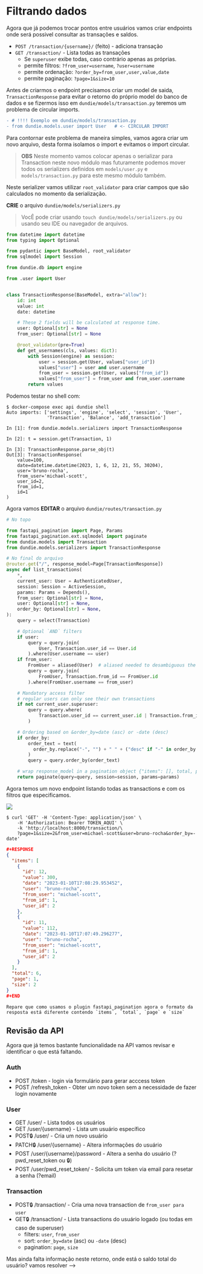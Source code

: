 # Filtrando dados

Agora que já podemos trocar pontos entre usuários vamos criar endpoints onde será possivel consultar
as transações e saldos.

- `POST /transaction/{username}/` (feito) - adiciona transação 
- `GET /transaction/` - Lista todas as transações 
    - Se `superuser` exibe todas, caso contrário apenas as próprias.
    - permite filtros: `?from_user=username`, `?user=username`
    - permite ordenação: `?order_by=from_user,user,value,date`
    - permite paginação: `?page=1&size=10` 


Antes de criarmos o endpoint precisamos criar um model de saida, `TransactionResponse`
para evitar o retorno do próprio model do banco de dados e se fizermos isso em `dundie/models/transaction.py` teremos um problema de circular imports.

```diff
- # !!!! Exemplo em dundie/models/transaction.py
- from dundie.models.user import User   # <- CIRCULAR IMPORT 
```

Para contornar este problema de maneira simples, vamos agora criar um novo arquivo, desta forma isolamos o import e evitamos o import circular.

> **OBS** Neste momento vamos colocar apenas o serializar para Transaction neste novo módulo 
> mas futuramente podemos mover todos os serializers definidos em `models/user.py` e `models/transaction.py` 
> para este mesmo módulo também.

Neste serializer vamos utilizar `root_validator` para criar campos que são calculados no 
momento da serialização.

**CRIE** o arquivo `dundie/models/serializers.py` 

> VocÊ pode criar usando `touch dundie/models/serializers.py` ou usando seu IDE ou navegador de arquivos.

```python
from datetime import datetime
from typing import Optional

from pydantic import BaseModel, root_validator
from sqlmodel import Session

from dundie.db import engine

from .user import User


class TransactionResponse(BaseModel, extra="allow"):
    id: int
    value: int
    date: datetime

    # These 2 fields will be calculated at response time.
    user: Optional[str] = None
    from_user: Optional[str] = None

    @root_validator(pre=True)
    def get_usernames(cls, values: dict):
        with Session(engine) as session:
            user = session.get(User, values["user_id"])
            values["user"] = user and user.username
            from_user = session.get(User, values["from_id"])
            values["from_user"] = from_user and from_user.username
        return values
```

Podemos testar no shell com:

```console
$ docker-compose exec api dundie shell
Auto imports: ['settings', 'engine', 'select', 'session', 'User', 
               'Transaction', 'Balance', 'add_transaction']

In [1]: from dundie.models.serializers import TransactionResponse

In [2]: t = session.get(Transaction, 1)

In [3]: TransactionResponse.parse_obj(t)
Out[3]: TransactionResponse(
    value=100, 
    date=datetime.datetime(2023, 1, 6, 12, 21, 55, 30204), 
    user='bruno-rocha', 
    from_user='michael-scott', 
    user_id=2, 
    from_id=1, 
    id=1
)
```

Agora vamos **EDITAR** o arquivo `dundie/routes/transaction.py`

```python
# No topo

from fastapi_pagination import Page, Params
from fastapi_pagination.ext.sqlmodel import paginate
from dundie.models import Transaction
from dundie.models.serializers import TransactionResponse

# No final do arquivo
@router.get("/", response_model=Page[TransactionResponse])
async def list_transactions(
    *,
    current_user: User = AuthenticatedUser,
    session: Session = ActiveSession,
    params: Params = Depends(),
    from_user: Optional[str] = None,
    user: Optional[str] = None,
    order_by: Optional[str] = None,
):
    query = select(Transaction)

    # Optional `AND` filters
    if user:
        query = query.join(
            User, Transaction.user_id == User.id
        ).where(User.username == user)
    if from_user:
        FromUser = aliased(User)  # aliased needed to desambiguous the join
        query = query.join(
            FromUser, Transaction.from_id == FromUser.id
        ).where(FromUser.username == from_user)

    # Mandatory access filter
    # regular users can only see their own transactions
    if not current_user.superuser:
        query = query.where(
            Transaction.user_id == current_user.id | Transaction.from_id == current_user.id
        )

    # Ordering based on &order_by=date (asc) or -date (desc)
    if order_by:
        order_text = text(
          order_by.replace("-", "") + " " + ("desc" if "-" in order_by else "asc")
        )
        query = query.order_by(order_text)

    # wrap response_model in a pagination object {"items": [], total, page, size }
    return paginate(query=query, session=session, params=params)
```

Agora temos um novo endpoint listando todas as transactions e com os filtros que especificamos.

![](images/transaction_list.png)

```console
$ curl 'GET' -H 'Content-Type: application/json' \
    -H 'Authorization: Bearer TOKEN_AQUI' \
    -k 'http://localhost:8000/transaction/\
    ?page=1&size=2&from_user=michael-scott&user=bruno-rocha&order_by=-date'
```
```json
#+RESPONSE
{
  "items": [
    {
      "id": 12,
      "value": 300,
      "date": "2023-01-10T17:08:29.953452",
      "user": "bruno-rocha",
      "from_user": "michael-scott",
      "from_id": 1,
      "user_id": 2
    },
    {
      "id": 11,
      "value": 112,
      "date": "2023-01-10T17:07:49.296277",
      "user": "bruno-rocha",
      "from_user": "michael-scott",
      "from_id": 1,
      "user_id": 2
    }
  ],
  "total": 6,
  "page": 1,
  "size": 2
}
#+END
```

```admonish note "NOTA"
Repare que como usamos o plugin fastapi_pagination agora o formato da resposta está diferente contendo `items`, `total`, `page` e `size`
```

## Revisão da API 

Agora que já temos bastante funcionalidade na API vamos revisar e identificar o que está faltando.

### Auth 

- POST /token - login via formulário para gerar acccess token 
- POST /refresh_token - Obter um novo token sem a necessidade de fazer login novamente

### User 

- GET /user/ -  Lista todos os usuários
- GET /user/{username} - Lista um usuário específico
- POST🔒 /user/ - Cria um novo usuário 
- PATCH🔒 /user/{username} - Altera informações do usuário 
- POST  /user/{username}/password - Altera a senha do usuário (?pwd_reset_token ou 🔒)
- POST /user/pwd_reset_token/ - Solicita um token via email para resetar a senha (?email)

### Transaction 

- POST🔒 /transaction/ - Cria uma nova transaction de `from_user para user`
- GET🔒 /transaction/ - Lista transactions do usuário logado (ou todas em caso de superuser)
    - filters: `user`, `from_user`
    - sort: `order_by=date` (asc) ou `-date` (desc)
    - pagination: `page`, `size`


Mas ainda falta informação neste retorno, onde está o saldo total do usuário? vamos resolver -->

